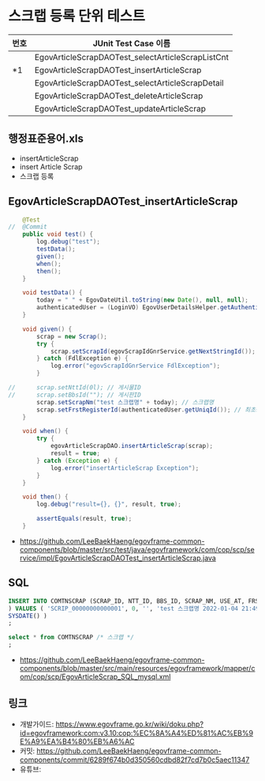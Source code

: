 # 스크랩 등록 단위 테스트

|번호|JUnit Test Case 이름|
|-|-|
||EgovArticleScrapDAOTest_selectArticleScrapListCnt|
|*1|EgovArticleScrapDAOTest_insertArticleScrap|
||EgovArticleScrapDAOTest_selectArticleScrapDetail|
||EgovArticleScrapDAOTest_deleteArticleScrap|
||EgovArticleScrapDAOTest_updateArticleScrap|

## 행정표준용어.xls

- insertArticleScrap
- insert Article Scrap
- 스크랩 등록

## EgovArticleScrapDAOTest_insertArticleScrap

```java
	@Test
//	@Commit
	public void test() {
		log.debug("test");
		testData();
		given();
		when();
		then();
	}

	void testData() {
		today = " " + EgovDateUtil.toString(new Date(), null, null);
		authenticatedUser = (LoginVO) EgovUserDetailsHelper.getAuthenticatedUser();
	}

	void given() {
		scrap = new Scrap();
		try {
			scrap.setScrapId(egovScrapIdGnrService.getNextStringId());
		} catch (FdlException e) {
			log.error("egovScrapIdGnrService FdlException");
		}

//		scrap.setNttId(0l); // 게시물ID
//		scrap.setBbsId(""); // 게시판ID
		scrap.setScrapNm("test 스크랩명" + today); // 스크랩명
		scrap.setFrstRegisterId(authenticatedUser.getUniqId()); // 최초등록자ID
	}

	void when() {
		try {
			egovArticleScrapDAO.insertArticleScrap(scrap);
			result = true;
		} catch (Exception e) {
			log.error("insertArticleScrap Exception");
		}
	}

	void then() {
		log.debug("result={}, {}", result, true);

		assertEquals(result, true);
	}
```

- https://github.com/LeeBaekHaeng/egovframe-common-components/blob/master/src/test/java/egovframework/com/cop/scp/service/impl/EgovArticleScrapDAOTest_insertArticleScrap.java

## SQL

```sql
INSERT INTO COMTNSCRAP (SCRAP_ID, NTT_ID, BBS_ID, SCRAP_NM, USE_AT, FRST_REGISTER_ID, FRST_REGIST_PNTTM 
) VALUES ( 'SCRIP_00000000000001', 0, '', 'test 스크랩명 2022-01-04 21:49:08', 'Y', 'USRCNFRM_00000000000', 
SYSDATE() )
;

select * from COMTNSCRAP /* 스크랩 */
;
```

- https://github.com/LeeBaekHaeng/egovframe-common-components/blob/master/src/main/resources/egovframework/mapper/com/cop/scp/EgovArticleScrap_SQL_mysql.xml

## 링크

- 개발가이드: https://www.egovframe.go.kr/wiki/doku.php?id=egovframework:com:v3.10:cop:%EC%8A%A4%ED%81%AC%EB%9E%A9%EA%B4%80%EB%A6%AC
- 커밋: https://github.com/LeeBaekHaeng/egovframe-common-components/commit/6289f674b0d350560cdbd82f7cd7b0c5aec11347
- 유튜브: 
